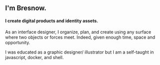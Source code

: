 ## I'm Bresnow.
#### I create digital products and identity assets.

As an interface designer, I organize, plan, and create using any surface where two objects or forces meet. Indeed, given enough time, space and opportunity.

I was educated as a graphic designer/ illustrator but I am a self-taught in javascript, docker, and shell. 

<!--
**bresnow/bresnow** is a ✨ _special_ ✨ repository because its `README.md` (this file) appears on your GitHub profile.

Here are some ideas to get you started:

- 🔭 I’m currently working on ...
- 🌱 I’m currently learning ...
- 👯 I’m looking to collaborate on ...
- 🤔 I’m looking for help with ...
- 💬 Ask me about ...
- 📫 How to reach me: ...
- 😄 Pronouns: ...
- ⚡ Fun fact: ...
-->

